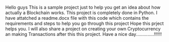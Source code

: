 Hello guys 
This is a sample project just to help you get an idea about how actually a Blockchain works.
This project is completely done in Python.
I have attatched a readme.docx file with this code which contains the requirements and steps to help you go through this project
Hope this prject helps you.
I will also share a project on creating your own Cryptocurrency an making Transactions after this this project.
Have a nice day..............!!!!!!
